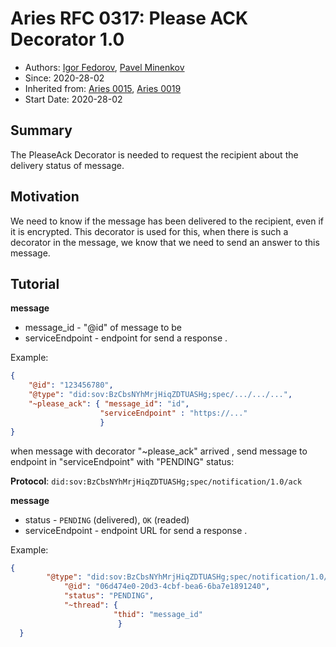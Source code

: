 # Aries RFC 0317: Please ACK Decorator 1.0

- Authors: [Igor Fedorov](https://github.com/igorexax3mal), [Pavel Minenkov](https://github.com/Purik)
- Since: 2020-28-02
- Inherited from: [Aries 0015](https://github.com/hyperledger/aries-rfcs/tree/master/features/0015-acks), [Aries 0019](https://github.com/hyperledger/aries-rfcs/tree/master/features/0019-encryption-envelope)
- Start Date: 2020-28-02


## Summary

The PleaseAck Decorator is needed to request the recipient about the delivery status of message.

## Motivation

We need to know if the message has been delivered to the recipient, even if it is encrypted.
This decorator is used for this,
when there is such a decorator in the message, we know that we need to send an answer to this message.

## Tutorial

**message**

- message_id - "@id" of message to be  
- serviceEndpoint - endpoint for send a response  .


Example:

```json
{
    "@id": "123456780",
    "@type": "did:sov:BzCbsNYhMrjHiqZDTUASHg;spec/.../.../...",
    "~please_ack": { "message_id": "id",
                    "serviceEndpoint" : "https://..."
                    }
}
```

when message with decorator  "~please_ack" arrived , send message  to endpoint in "serviceEndpoint" with "PENDING" status:


**Protocol**: `did:sov:BzCbsNYhMrjHiqZDTUASHg;spec/notification/1.0/ack`


**message**

- status - `PENDING` (delivered), `OK` (readed) 
- serviceEndpoint - endpoint URL for send a response  .

Example:

```json
{
        "@type": "did:sov:BzCbsNYhMrjHiqZDTUASHg;spec/notification/1.0/ack",
            "@id": "06d474e0-20d3-4cbf-bea6-6ba7e1891240",
            "status": "PENDING",
            "~thread": {
                       "thid": "message_id"
                        }
  }
 ```
